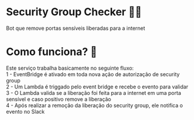 # Security Group Checker :male_detective:

Bot que remove portas sensíveis liberadas para a internet 

# Como funciona? :mage:

Este serviço trabalha basicamente no seguinte fluxo:<br>
    1 - EventBridge é ativado em toda nova ação de autorização de security group<br>
    2 - Um Lambda é triggado pelo event bridge e recebe o evento para validar<br>
    3 - O Lambda valida se a liberação foi feita para a internet em uma porta sensível e caso positivo remove a liberação<br>
    4 - Após realizar a remoção da liberação do security group, ele notifica o evento no Slack<br>


